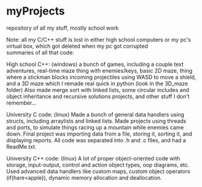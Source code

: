 # myProjects
repository of all my stuff, mostly school work

Note: all my C/C++ stuff is lost in either high school computers or my pc's virtual box, which got deleted when my pc got corrupted <br />
summaries of all that code:

High school C++: (windows)
a bunch of games, including a couple text adventures, real-time maze thing with enemies/keys, basic 2D maze, thing where a stickman blocks incoming projectiles using WASD to move a shield, and a 3D maze which I remade real quick in python (look in the 3D_maze folder)
Also made merge sort with linked lists, some circular includes and object inheritance and recursive solutions projects, and other stuff I don't remember...

University C code: (linux)
Made a bunch of general data handlers using structs, including arraylists and linked lists. Made projects using threads and ports, to simulate things racing up a mountain while enemies came down. Final project was importing data from a file, storing it, sorting it, and displaying reports. All code was separated into .h and .c files, and had a ReadMe.txt.

University C++ code: (linux)
A lot of proper object-oriented code with storage, input-output, control and action object types, oop diagrams, etc. Used advanced data handlers like custom maps, custom object operators (if(hare<apple)), dynamic memory allocation and deallocation.
